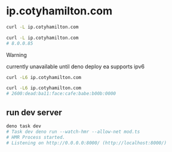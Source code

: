 # ip.cotyhamilton.com

```sh
curl -L ip.cotyhamilton.com
```

```sh
curl -L ip.cotyhamilton.com
# 8.0.0.85
```

> [!WARNING]
> currently unavailable until deno deploy ea supports ipv6

```sh
curl -L6 ip.cotyhamilton.com
```

```sh
curl -L6 ip.cotyhamilton.com
# 2600:dead:ba11:face:cafe:babe:b00b:0000
```

## run dev server

```sh
deno task dev
# Task dev deno run --watch-hmr --allow-net mod.ts
# HMR Process started.
# Listening on http://0.0.0.0:8000/ (http://localhost:8000/)
```
